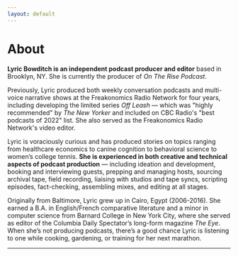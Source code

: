 ```yaml
---
layout: default
---
```


# About

<b>Lyric Bowditch is an independent podcast producer and editor</b> based in Brooklyn, NY. She is currently the producer of <i>On The Rise Podcast</i>. 

Previously, Lyric produced both weekly conversation podcasts and multi-voice narrative shows at the Freakonomics Radio Network for four years, including developing the limited series <i>Off Leash</i> — which was "highly recommended" by <i>The New Yorker</i> and included on CBC Radio's "best podcasts of 2022" list. She also served as the Freakonomics Radio Network's video editor. 

Lyric is voraciously curious and has produced stories on topics ranging from healthcare economics to canine cognition to behavioral science to women’s college tennis. <b>She is experienced in both creative and technical aspects of podcast production</b> — including ideation and development, booking and interviewing guests, prepping and managing hosts, sourcing archival tape, field recording, liaising with studios and tape syncs, scripting episodes, fact-checking, assembling mixes, and editing at all stages.

Originally from Baltimore, Lyric grew up in Cairo, Egypt (2006-2016). She earned a B.A. in English/French comparative literature and a minor in computer science from Barnard College in New York City, where she served as editor of the Columbia Daily Spectator’s long-form magazine <i>The Eye</i>. When she’s not producing podcasts, there’s a good chance Lyric is listening to one while cooking, gardening, or training for her next marathon. 

* * *
